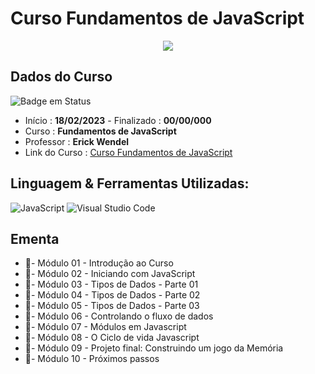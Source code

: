 # Curso Fundamentos de JavaScript

<div align="center">
  <img src="https://user-images.githubusercontent.com/125761885/219883405-e74c2ba2-8524-45ce-9479-cc4f0ee786cf.png" >
</div>
  
## Dados do Curso
![Badge em Status](https://img.shields.io/badge/STATUS-CURSANDO-yellow?style=for-the-badge)

* Início :  <b>18/02/2023</b> - Finalizado : <b>00/00/000 </b>
* Curso : <b>Fundamentos de JavaScript</b>
* Professor : <b>Erick Wendel</b>
* Link do Curso : [Curso Fundamentos de JavaScript](https://cursos.erickwendel.com.br/)

## Linguagem & Ferramentas Utilizadas: 

![JavaScript](https://img.shields.io/badge/javascript-%23323330.svg?style=for-the-badge&logo=javascript&logoColor=%23F7DF1E)
![Visual Studio Code](https://img.shields.io/badge/Visual%20Studio%20Code-0078d7.svg?style=for-the-badge&logo=visual-studio-code&logoColor=white)

## Ementa
* 📁- Módulo 01 - Introdução ao Curso
* 📁- Módulo 02 - Iniciando com JavaScript 
* 📁- Módulo 03 - Tipos de Dados - Parte 01
* 📁- Módulo 04 - Tipos de Dados - Parte 02
* 📁- Módulo 05 - Tipos de Dados - Parte 03
* 📁- Módulo 06 - Controlando o fluxo de dados
* 📁- Módulo 07 - Módulos em Javascript
* 📁- Módulo 08 - O Ciclo de vida Javascript
* 📁- Módulo 09 - Projeto final: Construindo um jogo da Memória
* 📁- Módulo 10 - Próximos passos